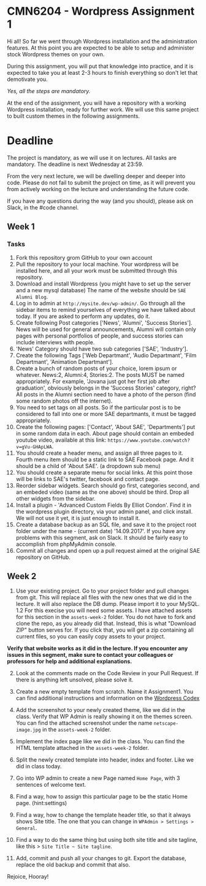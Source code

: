 # CMN6204 - Wordpress Assignment 1

Hi all! So far we went through Wordpress installation and the administration features. At this point you are expected to be able to setup and administer stock Wordpress themes on your own.

During this assignment, you will put that knowledge into practice, and it is expected to take you at least 2-3 hours to finish everything so don't let that demotivate you.

*Yes, all the steps are mandatory.*

At the end of the assignment, you will have a repository with a working Wordpress installation, ready for further work. We will use this same project to built custom themes in the following assignments.

# Deadline

The project is mandatory, as we will use it on lectures. All tasks are mandatory. The deadline is next Wednesday at 23:59. 

From the very next lecture, we will be dwelling deeper and deeper into code. Please do not fail to submit the project on time, as it will prevent you from actively working on the lecture and understanding the future code.

If you have any questions during the way (and you should), please ask on Slack, in the #code channel.

## Week 1

### Tasks

1. Fork this repository grom GitHub to your own account
2. Pull the repository to your local machine. Your wordpress will be installed here, and all your work must be submitted through this repository.
3. Download and install Wordpress (you might have to set up the server and a new mysql database) The name of the website should be `SAE Alumni Blog`.
4. Log in to admin at `http://mysite.dev/wp-admin/`. Go through all the sidebar items to remind yourselves of everything we have talked about today. If you are asked to perform any updates, do it.
5. Create following Post categories ['News', 'Alumni', 'Success Stories']. News will be used for general announcements, Alumni will contain only pages with personal portfolios of people, and success stories can include interviews with people.
6. 'News' Category should have two sub categories ['SAE', 'Industry'].
7. Create the following Tags ['Web Departmant', 'Audio Departmant', 'Film Departmant', 'Animation Departmant'].
8. Create a bunch of random posts of your choice, lorem ipsum or whatever. News:2, Alumni:4, Stories:2. The posts MUST be named appropriately. For example, 'Jovana just got her first job after graduation', obviously belongs in the 'Success Stories' category, right? All posts in the Alumni section need to have a photo of the person (find some random photos off the internet).
9. You need to set tags on all posts. So if the particular post is to be considered to fall into one or more SAE departmants, it must be tagged appropriately.
10. Create the following pages: ['Contact', 'About SAE', 'Departments'] put in some random data in each. About page should contain an embeded youtube video, available at this link: `https://www.youtube.com/watch?v=gVu-GHApLWA`.
11. You should create a header menu, and assign all three pages to it. Fourth menu item should be a static link to SAE Facebook page. And it should be a child of 'About SAE'. (a dropdown sub menu)
12. You should create a separate menu for social links. At this point those will be links to SAE's twitter, facebook and contact page.
13. Reorder sidebar widgets. Search should go first, categories second, and an embeded video (same as the one above) should be third. Drop all other widgets from the sidebar.
14. Install a plugin - 'Advanced Custom Fields By Elliot Condon'. Find it in the wordpress plugin directory, via your admin panel, and click install. We will not use it yet, it is just enough to install it.
15. Create a database backup as an SQL file, and save it to the project root folder under the name - (current date) '14.09.2017'. If you have any problems with this segment, ask on Slack. It should be fairly easy to accomplish from phpMyAdmin console.
16. Commit all changes and open up a pull request aimed at the original SAE repository on GitHub.


## Week 2
1. Use your existing project. Go to your project folder and pull changes from git. This will replace all files with the new ones that we did in the lecture. It will also replace the DB dump. Please import it to your MySQL.
1.2 For this execise you will need some assets. I have attached assets for this section in the `assets-week-2` folder. You do not have to fork and clone the repo, as you already did that. Instead, this is what "Download ZIP" button serves for. If you click that, you will get a zip containing all current files, so you can easily copy assets to your project.

**Verify that website works as it did in the lecture. If you encounter any issues in this segment, make sure to contact your colleagues or professors for help and additional explanations.**

2. Look at the comments made on the Code Review in your Pull Request. If there is anything left unsolved, please solve it.
3. Create a new empty template from scratch. Name it Assignment1. You can find additional instructions and information on the [Wordpress Codex](https://codex.wordpress.org/Theme_Development)

4. Add the screenshot to your newly created theme, like we did in the class. Verify that WP Admin is really showing it on the themes screen. You can find the attached screenshot under the name `netscape-image.jpg` in the `assets-week-2` folder.
5. Implement the index page like we did in the class. You can find the HTML template attached in the `assets-week-2` folder.
6. Split the newly created template into header, index and footer. Like we did in class today.
7. Go into WP admin to create a new Page named `Home Page`, with 3 sentences of welcome text.
8. Find a way, how to assign this particular page to be the static Home page. (hint:settings)
9. Find a way, how to change the template header title, so that it always shows Site title. The one that you can change in `WPAdmin > Settings > General`.
10. Find a way to do the same thing but using both site title and site tagline, like this > `Site Title ~ Site tagline`.
11. Add, commit and push all your changes to git. Export the database, replace the old backup and commit that also.


Rejoice, Hooray!
